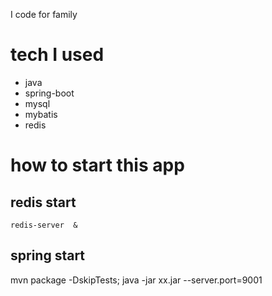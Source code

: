 I code for family

# tech I used

- java
- spring-boot
- mysql
- mybatis
- redis

# how to start this app

## redis start

`redis-server  &`  

## spring start

mvn package -DskipTests;
java -jar xx.jar --server.port=9001